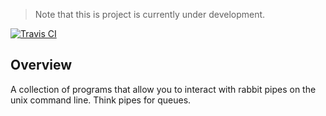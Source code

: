 > Note that this is project is currently under development.

[![Travis CI](https://travis-ci.org/robertkeizer/rabbit-pipe.svg?branch=master)](https://travis-ci.org/robertkeizer/rabbit-pipe)


## Overview

A collection of programs that allow you to interact with rabbit pipes on the unix command line. Think pipes for queues.

